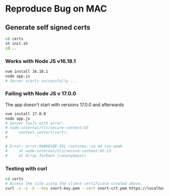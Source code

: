 # Reproduce Bug on MAC

## Generate self signed certs

```bash
cd certs
sh init.sh
cd ..
```

### Works with Node JS v16.18.1

```bash
nvm install 16.18.1
node app.js
# Server starts successfully ...
```

### Failing with Node JS v 17.0.0

The app doesn't start with versions 17.0.0 and afterwards

```bash
nvm install 17.0.0
node app.js
# Server fails with error:
# node:internal/tls/secure-context:65
#     context.setCert(cert);
#             ^

# Error: error:0A00018E:SSL routines::ca md too weak
#     at node:internal/tls/secure-context:65:13
#     at Array.forEach (<anonymous>)
```

### Testing with curl

```bash
cd certs
# Access the site using the client certificate created above.
curl -v -s -k --key snort-key.pem --cert snort-crt.pem https://localhost:4433
```
